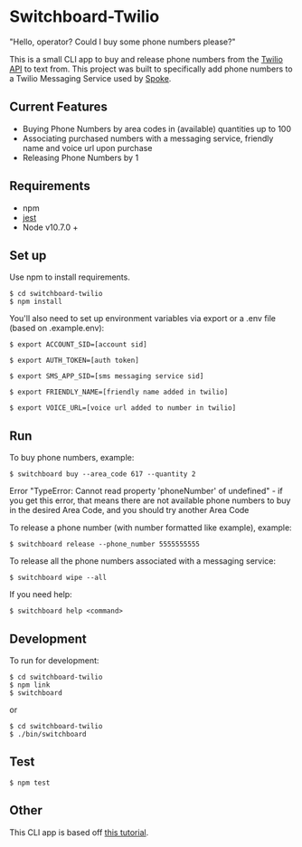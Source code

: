 # Switchboard-Twilio

"Hello, operator? Could I buy some phone numbers please?"

This is a small CLI app to buy and release phone numbers from the [Twilio API](https://www.twilio.com/docs/phone-numbers/api) to text from. This project was built to specifically add phone numbers to a Twilio Messaging Service used by [Spoke](https://github.com/moveonorg/spoke).

## Current Features
* Buying Phone Numbers by area codes in (available) quantities up to 100
* Associating purchased numbers with a messaging service, friendly name and voice url upon purchase
* Releasing Phone Numbers by 1

## Requirements

* npm
* [jest](https://jestjs.io/docs/en/getting-started.html)
* Node v10.7.0 +

## Set up

Use npm to install requirements.

```shell
$ cd switchboard-twilio
$ npm install
```

You'll also need to set up environment variables via export or a .env file (based on .example.env):

```shell
$ export ACCOUNT_SID=[account sid]
```

```shell
$ export AUTH_TOKEN=[auth token]
```

```shell
$ export SMS_APP_SID=[sms messaging service sid]
```

```shell
$ export FRIENDLY_NAME=[friendly name added in twilio]
```

```shell
$ export VOICE_URL=[voice url added to number in twilio]
```

## Run

To buy phone numbers, example:

```shell
$ switchboard buy --area_code 617 --quantity 2
```

Error "TypeError: Cannot read property 'phoneNumber' of undefined" - if you get this error, that means there are not available phone numbers to buy in the desired Area Code, and you should try another Area Code

To release a phone number (with number formatted like example), example:

```shell
$ switchboard release --phone_number 5555555555
```

To release all the phone numbers associated with a messaging service:

```shell
$ switchboard wipe --all
```

If you need help:

```shell
$ switchboard help <command>
```

## Development

To run for development:

```shell
$ cd switchboard-twilio
$ npm link
$ switchboard
```

or

```shell
$ cd switchboard-twilio
$ ./bin/switchboard
```

## Test

```shell
$ npm test
```

## Other

This CLI app is based off [this tutorial](https://timber.io/blog/creating-a-real-world-cli-app-with-node/).
